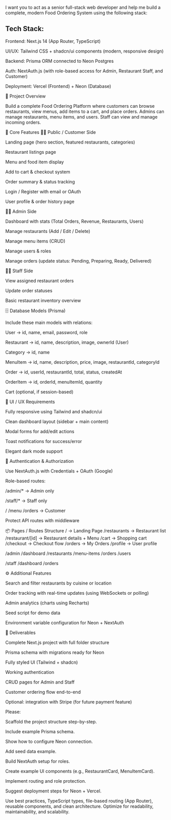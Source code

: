 I want you to act as a senior full-stack web developer and help me build a complete, modern Food Ordering System using the following stack:

## Tech Stack:

Frontend: Next.js 14 (App Router, TypeScript)

UI/UX: Tailwind CSS + shadcn/ui components (modern, responsive design)

Backend: Prisma ORM connected to Neon Postgres

Auth: NextAuth.js (with role-based access for Admin, Restaurant Staff, and Customer)

Deployment: Vercel (Frontend) + Neon (Database)

🧩 Project Overview

Build a complete Food Ordering Platform where customers can browse restaurants, view menus, add items to a cart, and place orders.
Admins can manage restaurants, menu items, and users. Staff can view and manage incoming orders.

🚀 Core Features
👨‍🍳 Public / Customer Side

Landing page (hero section, featured restaurants, categories)

Restaurant listings page

Menu and food item display

Add to cart & checkout system

Order summary & status tracking

Login / Register with email or OAuth

User profile & order history page

🧑‍💼 Admin Side

Dashboard with stats (Total Orders, Revenue, Restaurants, Users)

Manage restaurants (Add / Edit / Delete)

Manage menu items (CRUD)

Manage users & roles

Manage orders (update status: Pending, Preparing, Ready, Delivered)

👩‍🍳 Staff Side

View assigned restaurant orders

Update order statuses

Basic restaurant inventory overview

🗄️ Database Models (Prisma)

Include these main models with relations:

User → id, name, email, password, role

Restaurant → id, name, description, image, ownerId (User)

Category → id, name

MenuItem → id, name, description, price, image, restaurantId, categoryId

Order → id, userId, restaurantId, total, status, createdAt

OrderItem → id, orderId, menuItemId, quantity

Cart (optional, if session-based)

🎨 UI / UX Requirements

Fully responsive using Tailwind and shadcn/ui

Clean dashboard layout (sidebar + main content)

Modal forms for add/edit actions

Toast notifications for success/error

Elegant dark mode support

🔐 Authentication & Authorization

Use NextAuth.js with Credentials + OAuth (Google)

Role-based routes:

/admin/* → Admin only

/staff/* → Staff only

/ /menu /orders → Customer

Protect API routes with middleware

📦 Pages / Routes Structure
/                 → Landing Page
/restaurants      → Restaurant list
/restaurant/[id]  → Restaurant details + Menu
/cart             → Shopping cart
/checkout         → Checkout flow
/orders           → My Orders
/profile          → User profile

/admin
  /dashboard
  /restaurants
  /menu-items
  /orders
  /users

/staff
  /dashboard
  /orders

⚙️ Additional Features

Search and filter restaurants by cuisine or location

Order tracking with real-time updates (using WebSockets or polling)

Admin analytics (charts using Recharts)

Seed script for demo data

Environment variable configuration for Neon + NextAuth

🧰 Deliverables

Complete Next.js project with full folder structure

Prisma schema with migrations ready for Neon

Fully styled UI (Tailwind + shadcn)

Working authentication

CRUD pages for Admin and Staff

Customer ordering flow end-to-end

Optional: integration with Stripe (for future payment feature)

Please:

Scaffold the project structure step-by-step.

Include example Prisma schema.

Show how to configure Neon connection.

Add seed data example.

Build NextAuth setup for roles.

Create example UI components (e.g., RestaurantCard, MenuItemCard).

Implement routing and role protection.

Suggest deployment steps for Neon + Vercel.

Use best practices, TypeScript types, file-based routing (App Router), reusable components, and clean architecture.
Optimize for readability, maintainability, and scalability.